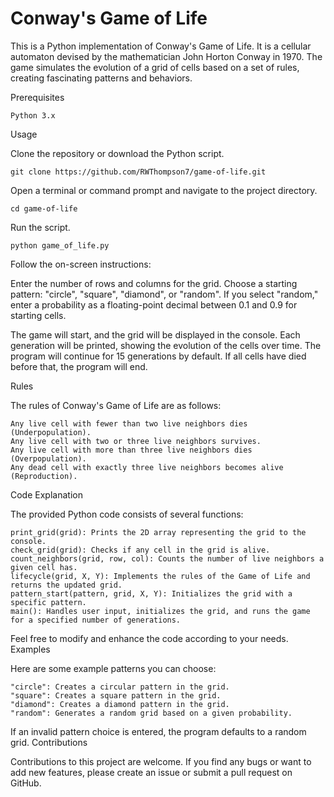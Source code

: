 # Conway's Game of Life

This is a Python implementation of Conway's Game of Life. It is a cellular automaton devised by the mathematician John Horton Conway in 1970. The game simulates the evolution of a grid of cells based on a set of rules, creating fascinating patterns and behaviors.

Prerequisites

    Python 3.x

Usage

Clone the repository or download the Python script.

    git clone https://github.com/RWThompson7/game-of-life.git

Open a terminal or command prompt and navigate to the project directory.

    cd game-of-life

Run the script.

    python game_of_life.py

Follow the on-screen instructions:

Enter the number of rows and columns for the grid.
Choose a starting pattern: "circle", "square", "diamond", or "random".
If you select "random," enter a probability as a floating-point decimal between 0.1 and 0.9 for starting cells.

The game will start, and the grid will be displayed in the console. Each generation will be printed, showing the evolution of the cells over time.
The program will continue for 15 generations by default. If all cells have died before that, the program will end.

Rules

The rules of Conway's Game of Life are as follows:

    Any live cell with fewer than two live neighbors dies (Underpopulation).
    Any live cell with two or three live neighbors survives.
    Any live cell with more than three live neighbors dies (Overpopulation).
    Any dead cell with exactly three live neighbors becomes alive (Reproduction).

Code Explanation

The provided Python code consists of several functions:

    print_grid(grid): Prints the 2D array representing the grid to the console.
    check_grid(grid): Checks if any cell in the grid is alive.
    count_neighbors(grid, row, col): Counts the number of live neighbors a given cell has.
    lifecycle(grid, X, Y): Implements the rules of the Game of Life and returns the updated grid.
    pattern_start(pattern, grid, X, Y): Initializes the grid with a specific pattern.
    main(): Handles user input, initializes the grid, and runs the game for a specified number of generations.

Feel free to modify and enhance the code according to your needs.
Examples

Here are some example patterns you can choose:

    "circle": Creates a circular pattern in the grid.
    "square": Creates a square pattern in the grid.
    "diamond": Creates a diamond pattern in the grid.
    "random": Generates a random grid based on a given probability.

If an invalid pattern choice is entered, the program defaults to a random grid.
Contributions

Contributions to this project are welcome. If you find any bugs or want to add new features, please create an issue or submit a pull request on GitHub.
